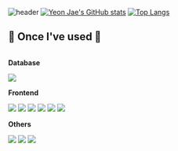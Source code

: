 ![header](https://capsule-render.vercel.app/api?type=rounded&color=timeGradient&text=Welcome%20to%20YEONJAE's%20GitHub%20👋&animation=twinkling&fontSize=40&fontAlignY=50&fontAlign=50&height=180)
[![Yeon Jae's GitHub stats](https://github-readme-stats.vercel.app/api?username=yeon-jae)](https://github.com/yeon-jae/github-readme-stats)
[![Top Langs](https://github-readme-stats.vercel.app/api/top-langs/?username=yeon-jae&layout=compact)](https://github.com/yeon-jae/github-readme-stats)

    
## 🔨 Once I've used 🔨
<div style="display:flex; flex-direction:column; align-items:flex-start;">
    <!-- Backend -->
   <!-- <p><strong>Backend</strong></p>
    <div>
      <img src="https://img.shields.io/badge/Java-007396?style=for-the-badge&logo=Java&logoColor=white"> 
       <!-- <img src="https://img.shields.io/badge/Spring Boot-6DB33F?style=for-the-badge&logo=spring boot&logoColor=white"> 
    </div>-->
    <!-- Database -->
    <p><strong>Database</strong></p>
    <div>
        <img src="https://img.shields.io/badge/mysql-4479A1?style=for-the-badge&logo=mysql&logoColor=white"> 
       <!-- <img src="https://img.shields.io/badge/firebase-FFCA28?style=for-the-badge&logo=firebase&logoColor=white">-->
    </div>
    <!-- Server
    -->
    <!-- Frontend -->
    <p><strong>Frontend</strong></p>
    <div>
        <img src="https://img.shields.io/badge/html5-E34F26?style=flat-square&logo=html5&logoColor=white"> 
        <img src="https://img.shields.io/badge/React-61DAFB?style=flat-square&logo=React&logoColor=black"> 
        <img src="https://img.shields.io/badge/ReactNative-61DAFB?style=flat-square&logo=React&logoColor=black"> 
        <img src="https://img.shields.io/badge/css-1572B6?style=flat-square&logo=css3&logoColor=white"> 
        <img src="https://img.shields.io/badge/javascript-F7DF1E?style=flat-square&logo=javascript&logoColor=black"> 
        <img src="https://img.shields.io/badge/bootstrap-7952B3?style=flat-square&logo=bootstrap&logoColor=white">
    </div>
    <!-- Others -->
    <p><strong>Others</strong></p>
    <div>
        <img src="https://img.shields.io/badge/Kotlin-7F52FF?style=flat-square&logo=kotlin&logoColor=white">
        <img src="https://img.shields.io/badge/Andoid Studio-3DDC84?style=flat-square&logo=android studio&logoColor=white">
        <img src="https://img.shields.io/badge/python-3776AB?style=flat-square&logo=python&logoColor=white"> 
</div><br>
</div>
